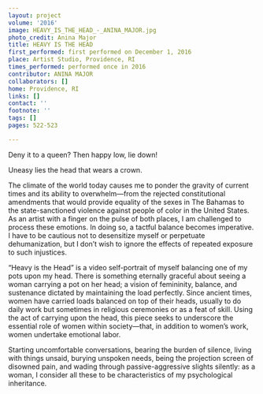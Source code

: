 ```yaml
---
layout: project
volume: '2016'
image: HEAVY_IS_THE_HEAD_-_ANINA_MAJOR.jpg
photo_credit: Anina Major
title: HEAVY IS THE HEAD
first_performed: first performed on December 1, 2016
place: Artist Studio, Providence, RI
times_performed: performed once in 2016
contributor: ANINA MAJOR
collaborators: []
home: Providence, RI
links: []
contact: ''
footnote: ''
tags: []
pages: 522-523

---
```


Deny it to a queen? Then happy low, lie down!

Uneasy lies the head that wears a crown.

The climate of the world today causes me to ponder the gravity of current times and its ability to overwhelm—from the rejected constitutional amendments that would provide equality of the sexes in The Bahamas to the state-sanctioned violence against people of color in the United States. As an artist with a finger on the pulse of both places, I am challenged to process these emotions. In doing so, a tactful balance becomes imperative. I have to be cautious not to desensitize myself or perpetuate dehumanization, but I don’t wish to ignore the effects of repeated exposure to such injustices.

“Heavy is the Head” is a video self-portrait of myself balancing one of my pots upon my head. There is something eternally graceful about seeing a woman carrying a pot on her head; a vision of femininity, balance, and sustenance dictated by maintaining the load perfectly. Since ancient times, women have carried loads balanced on top of their heads, usually to do daily work but sometimes in religious ceremonies or as a feat of skill. Using the act of carrying upon the head, this piece seeks to underscore the essential role of women within society—that, in addition to women’s work, women undertake emotional labor.

Starting uncomfortable conversations, bearing the burden of silence, living with things unsaid, burying unspoken needs, being the projection screen of disowned pain, and wading through passive-aggressive slights silently: as a woman, I consider all these to be characteristics of my psychological inheritance.
